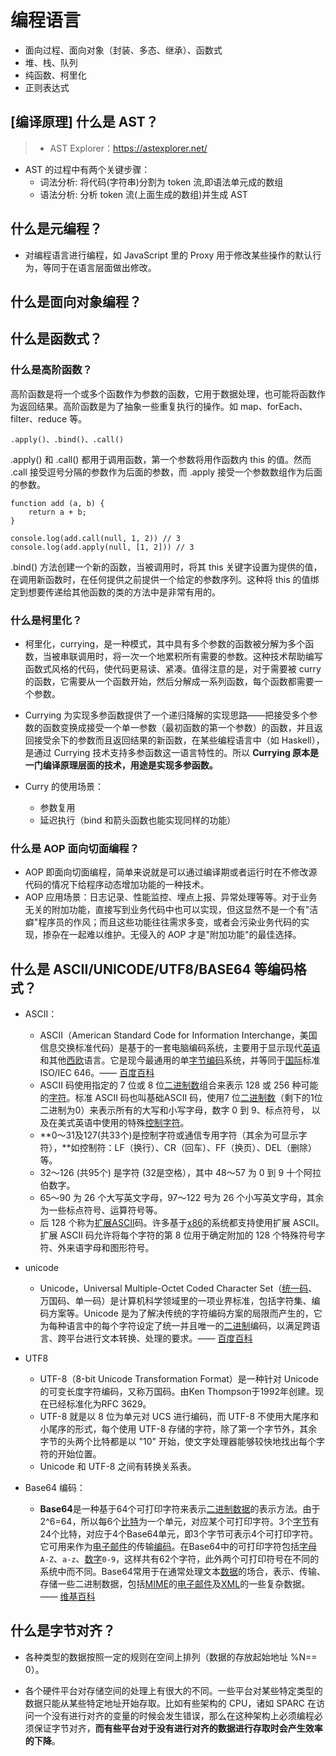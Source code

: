 # 编程语言

- 面向过程、面向对象（封装、多态、继承）、函数式
- 堆、栈、队列
- 纯函数、柯里化
- 正则表达式

## [编译原理] 什么是 AST？

> * AST Explorer：https://astexplorer.net/

* AST 的过程中有两个关键步骤：
  * 词法分析: 将代码(字符串)分割为 token 流,即语法单元成的数组
  * 语法分析: 分析 token 流(上面生成的数组)并生成 AST

## 什么是元编程？

* 对编程语言进行编程，如 JavaScript 里的 Proxy 用于修改某些操作的默认行为，等同于在语言层面做出修改。

## 什么是面向对象编程？

## 什么是函数式？

### 什么是高阶函数？

高阶函数是将一个或多个函数作为参数的函数，它用于数据处理，也可能将函数作为返回结果。高阶函数是为了抽象一些重复执行的操作。如 map、forEach、filter、reduce 等。

`.apply()、.bind()、.call()`

.apply() 和 .call() 都用于调用函数，第一个参数将用作函数内 this 的值。然而 .call 接受逗号分隔的参数作为后面的参数，而 .apply 接受一个参数数组作为后面的参数。

```
function add (a, b) {
    return a + b;
}

console.log(add.call(null, 1, 2)) // 3
console.log(add.apply(null, [1, 2])) // 3
```

.bind() 方法创建一个新的函数，当被调用时，将其 this 关键字设置为提供的值，在调用新函数时，在任何提供之前提供一个给定的参数序列。这种将 this 的值绑定到想要传递给其他函数的类的方法中是非常有用的。

### 什么是柯里化？

* 柯里化，currying，是一种模式，其中具有多个参数的函数被分解为多个函数，当被串联调用时，将一次一个地累积所有需要的参数。这种技术帮助编写函数式风格的代码，使代码更易读、紧凑。值得注意的是，对于需要被 curry 的函数，它需要从一个函数开始，然后分解成一系列函数，每个函数都需要一个参数。

* Currying 为实现多参函数提供了一个递归降解的实现思路——把接受多个参数的函数变换成接受一个单一参数（最初函数的第一个参数）的函数，并且返回接受余下的参数而且返回结果的新函数，在某些编程语言中（如 Haskell），是通过 Currying 技术支持多参函数这一语言特性的。所以 **Currying 原本是一门编译原理层面的技术，用途是实现多参函数。**
* Curry 的使用场景：
  * 参数复用
  * 延迟执行（bind 和箭头函数也能实现同样的功能）

### 什么是 AOP 面向切面编程？

* AOP 即面向切面编程，简单来说就是可以通过编译期或者运行时在不修改源代码的情况下给程序动态增加功能的一种技术。
* AOP 应用场景：日志记录、性能监控、埋点上报、异常处理等等。对于业务无关的附加功能，直接写到业务代码中也可以实现，但这显然不是一个有"洁癖"程序员的作风；而且这些功能往往需求多变，或者会污染业务代码的实现，掺杂在一起难以维护。无侵入的 AOP 才是"附加功能"的最佳选择。

## 什么是 ASCII/UNICODE/UTF8/BASE64 等编码格式？

* ASCII：

  * ASCII（American Standard Code for Information Interchange，美国信息交换标准代码）是基于的一套电脑编码系统，主要用于显示现代[英语](https://baike.baidu.com/item/英语/109997)和其他[西欧](https://baike.baidu.com/item/西欧)语言。它是现今最通用的单[字节](https://baike.baidu.com/item/字节)[编码](https://baike.baidu.com/item/编码)系统，并等同于[国际](https://baike.baidu.com/item/国际)标准ISO/IEC 646。—— [百度百科](https://baike.baidu.com/item/ASCII/309296)
  * ASCII 码使用指定的 7 位或 8 位[二进制数](https://baike.baidu.com/item/二进制数)组合来表示 128 或 256 种可能的[字符](https://baike.baidu.com/item/字符)。标准 ASCII 码也叫基础ASCII 码，使用7 位[二进制数](https://baike.baidu.com/item/二进制数)（剩下的1位二进制为0）来表示所有的大写和小写字母，数字 0 到 9、标点符号， 以及在美式英语中使用的特殊[控制字符](https://baike.baidu.com/item/控制字符)。
  * **0～31及127(共33个)是控制字符或通信专用字符（其余为可显示字符），**如控制符：LF（换行）、CR（回车）、FF（换页）、DEL（删除）等。
  * 32～126 (共95个) 是字符 (32是空格），其中 48～57 为 0 到 9 十个阿拉伯数字。
  * 65～90 为 26 个大写英文字母，97～122 号为 26 个小写英文字母，其余为一些标点符号、运算符号等。
  * 后 128 个称为[扩展ASCII](https://baike.baidu.com/item/扩展ASCII)码。许多基于[x86](https://baike.baidu.com/item/x86)的系统都支持使用扩展 ASCII。扩展 ASCII 码允许将每个字符的第 8 位用于确定附加的 128 个特殊符号字符、外来语字母和图形符号。

* unicode
  
  * Unicode，Universal Multiple-Octet Coded Character Set（[统一码](https://baike.baidu.com/item/统一码)、万国码、单一码）是计算机科学领域里的一项业界标准，包括字符集、编码方案等。Unicode 是为了解决传统的字符编码方案的局限而产生的，它为每种语言中的每个字符设定了统一并且唯一的[二进制](https://baike.baidu.com/item/二进制)编码，以满足跨语言、跨平台进行文本转换、处理的要求。—— [百度百科](https://baike.baidu.com/item/Unicode)
  
* UTF8

  * UTF-8（8-bit Unicode Transformation Format）是一种针对 Unicode 的可变长度字符编码，又称万国码。由Ken Thompson于1992年创建。现在已经标准化为RFC 3629。
  * UTF-8 就是以 8 位为单元对 UCS 进行编码，而 UTF-8 不使用大尾序和小尾序的形式，每个使用 UTF-8 存储的字符，除了第一个字节外，其余字节的头两个比特都是以 "10" 开始，使文字处理器能够较快地找出每个字符的开始位置。
  * Unicode 和 UTF-8 之间有转换关系表。

* Base64 编码：

  * **Base64**是一种基于64个可打印字符来表示[二进制数据](https://zh.wikipedia.org/wiki/二进制)的表示方法。由于 2^6=64，所以每6个[比特](https://zh.wikipedia.org/wiki/位元)为一个单元，对应某个可打印字符。3个[字节](https://zh.wikipedia.org/wiki/字节)有24个比特，对应于4个Base64单元，即3个字节可表示4个可打印字符。它可用来作为[电子邮件](https://zh.wikipedia.org/wiki/电子邮件)的传输[编码](https://zh.wikipedia.org/wiki/字符编码)。在Base64中的可打印字符包括[字母](https://zh.wikipedia.org/wiki/拉丁字母)`A-Z`、`a-z`、[数字](https://zh.wikipedia.org/wiki/数字)`0-9`，这样共有62个字符，此外两个可打印符号在不同的系统中而不同。Base64常用于在通常处理文本[数据](https://zh.wikipedia.org/wiki/数据)的场合，表示、传输、存储一些二进制数据，包括[MIME](https://zh.wikipedia.org/wiki/MIME)的[电子邮件](https://zh.wikipedia.org/wiki/电子邮件)及[XML](https://zh.wikipedia.org/wiki/XML)的一些复杂数据。 —— [维基百科](https://zh.wikipedia.org/wiki/Base64)

## 什么是字节对齐？

* 各种类型的数据按照一定的规则在空间上排列（数据的存放起始地址 %N== 0）。

* 各个硬件平台对存储空间的处理上有很大的不同。一些平台对某些特定类型的数据只能从某些特定地址开始存取。比如有些架构的 CPU，诸如 SPARC 在访问一个没有进行对齐的变量的时候会发生错误，那么在这种架构上必须编程必须保证字节对齐，**而有些平台对于没有进行对齐的数据进行存取时会产生效率的下降**。

